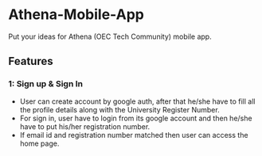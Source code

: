 # Athena-Mobile-App
Put your ideas for Athena (OEC Tech Community) mobile app.

## Features
### 1: Sign up & Sign In
- User can create account by google auth, after that he/she have to fill all the profile details along with the University Register Number.
- For sign in, user have to login from its google account and then he/she have to put his/her registration number.
- If email id and registration number matched then user can access the home page.
    

